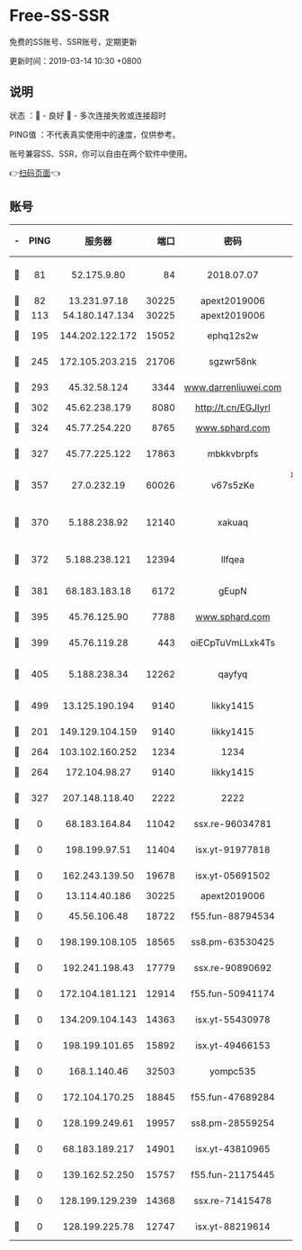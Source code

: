 # Free-SS-SSR

免费的SS账号、SSR账号，定期更新

更新时间：2019-03-14 10:30 +0800

## 说明

状态     ：🙂 - 良好 🙁 - 多次连接失败或连接超时

PING值   ：不代表真实使用中的速度，仅供参考。

账号兼容SS、SSR，你可以自由在两个软件中使用。

👉[扫码页面](https://liesauer.github.io/Free-SS-SSR/)👈

## 账号

|-|PING|服务器|端口|密码|加密方式|区域|
|:----:|:----:|:-----:|-----:|:----:|:----:|:----:|
|🙂|81|52.175.9.80|84|2018.07.07|chacha20-ietf-poly1305|HK|
|🙂|82|13.231.97.18|30225|apext2019006|chacha20|JP|
|🙂|113|54.180.147.134|30225|apext2019006|chacha20|KR|
|🙂|195|144.202.122.172|15052|ephq12s2w|aes-256-cfb|US|
|🙂|245|172.105.203.215|21706|sgzwr58nk|aes-256-cfb|JP|
|🙂|293|45.32.58.124|3344|www.darrenliuwei.com|aes-256-cfb|JP|
|🙂|302|45.62.238.179|8080|http://t.cn/EGJIyrl|rc4-md5|CA|
|🙂|324|45.77.254.220|8765|www.sphard.com|aes-256-cfb|SG|
|🙂|327|45.77.225.122|17863|mbkkvbrpfs|aes-256-cfb|GB|
|🙂|357|27.0.232.19|60026|v67s5zKe|xchacha20-ietf-poly1305|HK|
|🙂|370|5.188.238.92|12140|xakuaq|chacha20-ietf-poly1305|BR|
|🙂|372|5.188.238.121|12394|llfqea|chacha20-ietf-poly1305|BR|
|🙂|381|68.183.183.18|6172|gEupN|aes-256-cfb|SG|
|🙂|395|45.76.125.90|7788|www.sphard.com|aes-256-cfb|AU|
|🙂|399|45.76.119.28|443|oiECpTuVmLLxk4Ts|aes-256-cfb|AU|
|🙂|405|5.188.238.34|12262|qayfyq|chacha20-ietf-poly1305|BR|
|🙂|499|13.125.190.194|9140|likky1415|aes-256-cfb|KR|
|🙂|201|149.129.104.159|9140|likky1415|aes-256-cfb|HK|
|🙂|264|103.102.160.252|1234|1234|rc4-md5|JP|
|🙂|264|172.104.98.27|9140|likky1415|aes-256-cfb|JP|
|🙂|327|207.148.118.40|2222|2222|aes-256-cfb|SG|
|🙁|0|68.183.164.84|11042|ssx.re-96034781|aes-256-cfb|US|
|🙁|0|198.199.97.51|11404|isx.yt-91977818|aes-256-cfb|US|
|🙁|0|162.243.139.50|19678|isx.yt-05691502|aes-256-cfb|US|
|🙁|0|13.114.40.186|30225|apext2019006|chacha20|JP|
|🙁|0|45.56.106.48|18722|f55.fun-88794534|aes-256-cfb|US|
|🙁|0|198.199.108.105|18565|ss8.pm-63530425|aes-256-cfb|US|
|🙁|0|192.241.198.43|17779|ssx.re-90890692|aes-256-cfb|US|
|🙁|0|172.104.181.121|12914|f55.fun-50941174|aes-256-cfb|SG|
|🙁|0|134.209.104.143|14363|isx.yt-55430978|aes-256-cfb|SG|
|🙁|0|198.199.101.65|15892|isx.yt-49466153|aes-256-cfb|US|
|🙁|0|168.1.140.46|32503|yompc535|aes-256-cfb|AU|
|🙁|0|172.104.170.25|18845|f55.fun-47689284|aes-256-cfb|SG|
|🙁|0|128.199.249.61|19957|ss8.pm-28559254|aes-256-cfb|SG|
|🙁|0|68.183.189.217|14901|isx.yt-43810965|aes-256-cfb|SG|
|🙁|0|139.162.52.250|15757|f55.fun-21175445|aes-256-cfb|SG|
|🙁|0|128.199.129.239|14368|ssx.re-71415478|aes-256-cfb|SG|
|🙁|0|128.199.225.78|12747|isx.yt-88219614|aes-256-cfb|SG|
